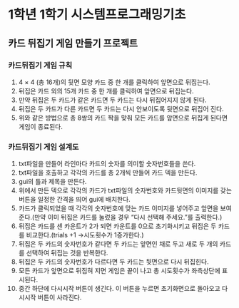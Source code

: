 # 1학년 1학기 시스템프로그래밍기초
## 카드 뒤집기 게임 만들기 프로젝트

### 카드뒤집기 게임 규칙
1. 4 × 4 (총 16개)의 뒷면 모양 카드 중 한 개를 클릭하여 앞면으로 뒤집는다.
2. 뒤집은 카드 외의 15개 카드 중 한 개를 클릭하여 앞면으로 뒤집는다.
3. 만약 뒤집은 두 카드가 같은 카드면 두 카드는 다시 뒤집어지지 않게 된다.
4. 뒤집은 두 카드가 다른 카드면 두 카드는 다시 안보이도록 뒷면으로 뒤집어 진다.
5. 위와 같은 방법으로 총 8쌍의 카드 짝을 맞춰 모든 카드를 앞면으로 뒤집게 된다면 게임이 종료된다.

### 카드뒤집기 게임 설계도
1. txt파일을 만들어 라인마다 카드의 숫자를 의미할 숫자번호들을 쓴다.
2. txt파일을 호출하고 각각의 카드를 총 2개씩 만들어 카드 덱을 만든다.
3. gui의 틀과 제목을 만든다.
4. 위에서 만든 덱으로 각각의 카드가 txt파일의 숫자번호와 카드뒷면의 이미지를 갖는 버튼을 일정한 간격을 띄어 gui에 배치한다.
5. 카드가 클릭되었을 때 각각의 숫자번호에 맞는 카드 이미지를 넣어주고 앞면을 보여준다.(만약 이미 뒤집은 카드를 눌렀을 경우 “다시 선택해 주세요.”를 출력한다.)
6. 뒤집은 카드를 센 카운트가 2가 되면 카운트를 0으로 초기화시키고 뒤집은 두 카드를 비교한다.(trials +1 ->시도횟수가 1증가한다.)
7. 뒤집은 두 카드의 숫자번호가 같다면 두 카드는 앞면인 채로 두고 새로 두 개의 카드를 선택하여 뒤집는 것을 반복한다.
8. 뒤집은 두 카드의 숫자번호가 다르다면 두 카드는 뒷면으로 다시 뒤집힌다.
9. 모든 카드가 앞면으로 뒤집혀 지면 게임은 끝이 나고 총 시도횟수가 좌측상단에 표시된다.
10. 중간 하단에 다시시작 버튼이 생긴다. 이 버튼을 누르면 초기화면으로 돌아오고 다시시작 버튼이 사라진다.
